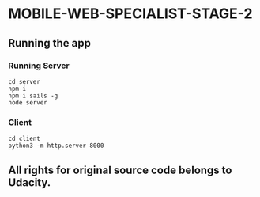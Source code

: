 # MOBILE-WEB-SPECIALIST-STAGE-2
## Running the app
### Running Server
````
cd server
npm i
npm i sails -g
node server
````


### Client
````
cd client
python3 -m http.server 8000
````

## All rights for original source code belongs to Udacity.
